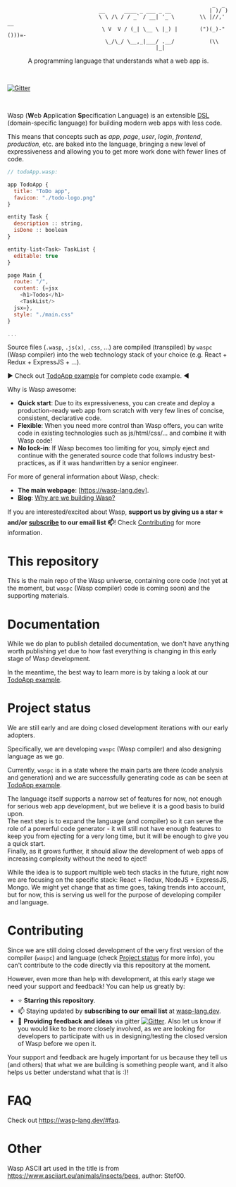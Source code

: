 ```
                                                                 _  _
                             __      ____ _ ___ _ __            | )/ )
                             \ \ /\ / / _` / __| '_ \        \\ |//,' __
                              \ V  V / (_| \__ \ |_) |       (")(_)-"()))=-
                               \_/\_/ \__,_|___/ .__/           (\\
                                               |_|
```



<p align=center> A programming language that understands what a web app is. </p>
<br>

[![Gitter](https://badges.gitter.im/wasp-lang/community.svg)](https://gitter.im/wasp-lang/community?utm_source=badge&utm_medium=badge&utm_campaign=pr-badge)

<br>

Wasp (**W**eb **A**pplication **Sp**ecification Language) is an extensible [DSL](https://en.wikipedia.org/wiki/Domain-specific_language) (domain-specific language) for building modern web apps with less code.

This means that concepts such as *app*, *page*, *user*, *login*, *frontend*, *production*, etc. are baked into the language, bringing a new level of expressiveness and allowing you to get more work done with fewer lines of code.

```js
// todoApp.wasp:

app TodoApp {
  title: "ToDo app",
  favicon: "./todo-logo.png"
}

entity Task {
  description :: string,
  isDone :: boolean
}

entity-list<Task> TaskList {
  editable: true
}

page Main {
  route: "/",
  content: {=jsx
    <h1>Todos</h1>
    <TaskList/>
  jsx=},
  style: "./main.css"
}

...
```

Source files (`.wasp`, `.js(x)`, `.css`, ...) are compiled (transpiled) by `waspc` (Wasp compiler) into the web technology stack of your choice (e.g. React + Redux + ExpressJS + ...).

:arrow_forward: Check out [TodoApp example](examples/todoApp) for complete code example. :arrow_backward:

Why is Wasp awesome:
- **Quick start**: Due to its expressiveness, you can create and deploy a production-ready web app from scratch with very few lines of concise, consistent, declarative code.
- **Flexible**: When you need more control than Wasp offers, you can write code in existing technologies such as js/html/css/... and combine it with Wasp code!
- **No lock-in**: If Wasp becomes too limiting for you, simply eject and continue with the generated source code that follows industry best-practices, as if it was handwritten by a senior engineer.

For more of general information about Wasp, check:
- **The main webpage**: [https://wasp-lang.dev].
- [**Blog**](https://blog.wasp-lang.dev/): [Why are we building Wasp?](https://blog.wasp-lang.dev/posts/2019-09-01-hello-wasp.html)

If you are interested/excited about Wasp, **support us by giving us a star :star: and/or [subscribe](https://wasp-lang.dev#signup) to our email list :mailbox:**! Check [Contributing](#contributing) for more information.


# This repository

This is the main repo of the Wasp universe, containing core code (not yet at the moment, but `waspc` (Wasp compiler) code is coming soon) and the supporting materials.


# Documentation

While we do plan to publish detailed documentation, we don't have anything worth publishing yet due to how fast everything is changing in this early stage of Wasp development.

In the meantime, the best way to learn more is by taking a look at our [TodoApp example](examples/todoApp).


# Project status

We are still early and are doing closed development iterations with our early adopters.

Specifically, we are developing `waspc` (Wasp compiler) and also designing language as we go.

Currently, `waspc` is in a state where the main parts are there (code analysis and generation) and we are successfully generating code as can be seen at [TodoApp example](examples/todoApp).

The language itself supports a narrow set of features for now, not enough for serious web app development, but we believe it is a good basis to build upon.  
The next step is to expand the language (and compiler) so it can serve the role of a powerful code generator - it will still not have enough features to keep you from ejecting for a very long time, but it will be enough to give you a quick start.  
Finally, as it grows further, it should allow the development of web apps of increasing complexity without the need to eject!

While the idea is to support multiple web tech stacks in the future, right now we are focusing on the specific stack: React + Redux, NodeJS + ExpressJS, Mongo. We might yet change that as time goes, taking trends into account, but for now, this is serving us well for the purpose of developing compiler and language.


# Contributing

Since we are still doing closed development of the very first version of the compiler (`waspc`) and language (check [Project status](#project-status) for more info), you can't contribute to the code directly via this repository at the moment.

However, even more than help with development, at this early stage we need your support and feedback! You can help us greatly by:
 - :star: **Starring this repository**.
 - :mailbox: Staying updated by **subscribing to our email list** at [wasp-lang.dev](https://wasp-lang.dev#signup).
 - :speech_balloon: **Providing feedback and ideas** via gitter [![Gitter](https://badges.gitter.im/wasp-lang/community.svg)](https://gitter.im/wasp-lang/community?utm_source=badge&utm_medium=badge&utm_campaign=pr-badge).
   Also let us know if you would like to be more closely involved, as we are looking for developers to participate with us in designing/testing the closed version of Wasp before we open it.

Your support and feedback are hugely important for us because they tell us (and others) that what we are building is something people want, and it also helps us better understand what that is :)!


# FAQ

Check out https://wasp-lang.dev/#faq.


# Other

Wasp ASCII art used in the title is from https://www.asciiart.eu/animals/insects/bees, author: Stef00.
